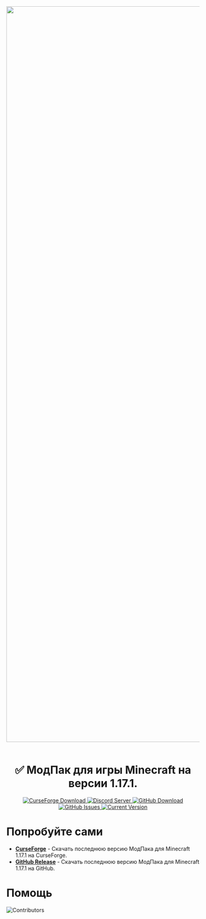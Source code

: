 <div align=center>
    <img src="https://media.discordapp.net/attachments/517734448008134686/871031824745365505/255629d1d532674f.png" width="1920">
    <br /><br />
    <h1>✅ МодПак для игры Minecraft на версии 1.17.1.</h1>
    <a href="https://www.curseforge.com/minecraft/modpacks/valmata">
        <img alt="CurseForge Download" src="https://img.shields.io/website?down_message=Download%20ModPack&label=CurseForge&logo=curseforge&style=for-the-badge&url=https%3A%2F%2Fwww.curseforge.com%2Fminecraft%2Fmodpacks%2Fvalmata">
    </a>
    <a href="https://discord.gg/az4WxZSeDU">
        <img alt="Discord Server" src="https://img.shields.io/discord/857331250696290304?label=discord&logo=discord&style=for-the-badge">
    </a>
    <a href="https://github.com/Disguys/Valmata/releases">
        <img alt="GitHub Download" src="https://img.shields.io/github/downloads/Disguys/Valmata/total?label=download%20on%20github&logo=github&style=for-the-badge"> 
    </a>
</div>
<div align=center>
    <a href="https://github.com/Disguys/Valmata/issues">
        <img alt="GitHub Issues" src="https://img.shields.io/github/issues/Disguys/Valmata?color=blue&label=modpack%20issues&logo=github&style=for-the-badge">
    </a>        
    <a href="https://github.com/Disguys/Valmata/releases">
        <img alt="Current Version" src="https://img.shields.io/github/v/release/disguys/valmata?color=blueviolet&label=current%20version&logo=github&style=for-the-badge"> 
    </a>
</div>      

# Попробуйте сами
* **[CurseForge](https://www.curseforge.com/minecraft/modpacks/valmata)** - Скачать последнюю версию МодПака для Minecraft 1.17.1 на CurseForge.
* **[GitHub Release](https://github.com/Disguys/Valmata/releases)** - Скачать последнюю версию МодПака для Minecraft 1.17.1 на GitHub.

# Помощь
![Contributors](https://media.discordapp.net/attachments/517734448008134686/871269628297490492/21df.png)
         
